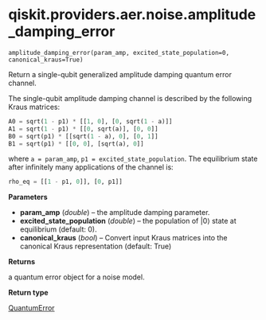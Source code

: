 <span id="qiskit-providers-aer-noise-amplitude-damping-error" />

# qiskit.providers.aer.noise.amplitude\_damping\_error



`amplitude_damping_error(param_amp, excited_state_population=0, canonical_kraus=True)`

Return a single-qubit generalized amplitude damping quantum error channel.

The single-qubit amplitude damping channel is described by the following Kraus matrices:

```python
A0 = sqrt(1 - p1) * [[1, 0], [0, sqrt(1 - a)]]
A1 = sqrt(1 - p1) * [[0, sqrt(a)], [0, 0]]
B0 = sqrt(p1) * [[sqrt(1 - a), 0], [0, 1]]
B1 = sqrt(p1) * [[0, 0], [sqrt(a), 0]]
```

where `a = param_amp`, `p1 = excited_state_population`. The equilibrium state after infinitely many applications of the channel is:

```python
rho_eq = [[1 - p1, 0]], [0, p1]]
```

**Parameters**

*   **param\_amp** (*double*) – the amplitude damping parameter.
*   **excited\_state\_population** (*double*) – the population of $|0\rangle$ state at equilibrium (default: 0).
*   **canonical\_kraus** (*bool*) – Convert input Kraus matrices into the canonical Kraus representation (default: True)

**Returns**

a quantum error object for a noise model.

**Return type**

[QuantumError](qiskit.providers.aer.noise.QuantumError#qiskit.providers.aer.noise.QuantumError "qiskit.providers.aer.noise.QuantumError")
